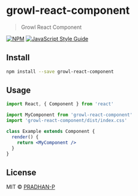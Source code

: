 # growl-react-component

> Growl React Component

[![NPM](https://img.shields.io/npm/v/growl-react-component.svg)](https://www.npmjs.com/package/growl-react-component) [![JavaScript Style Guide](https://img.shields.io/badge/code_style-standard-brightgreen.svg)](https://standardjs.com)

## Install

```bash
npm install --save growl-react-component
```

## Usage

```jsx
import React, { Component } from 'react'

import MyComponent from 'growl-react-component'
import 'growl-react-component/dist/index.css'

class Example extends Component {
  render() {
    return <MyComponent />
  }
}
```

## License

MIT © [PRADHAN-P](https://github.com/PRADHAN-P)
